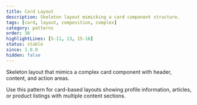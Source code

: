 ```yaml
---
title: Card Layout
description: Skeleton layout mimicking a card component structure.
tags: [card, layout, composition, complex]
category: patterns
order: 30
highlightLines: [5-11, 13, 15-16]
status: stable
since: 1.0.0
hidden: false
---
```


Skeleton layout that mimics a complex card component with header, content, and action areas.

Use this pattern for card-based layouts showing profile information, articles, or product listings with multiple content sections.
